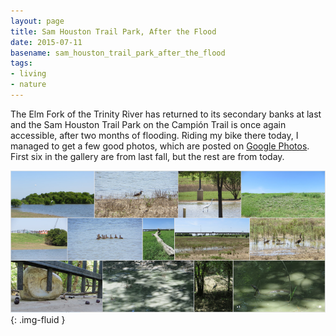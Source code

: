 ```yaml
---
layout: page
title: Sam Houston Trail Park, After the Flood
date: 2015-07-11
basename: sam_houston_trail_park_after_the_flood
tags:
- living
- nature
---
```


The Elm Fork of the Trinity River has returned to its secondary banks at last
and the Sam Houston Trail Park on the Campi&oacute;n Trail is once again
accessible, after two months of flooding. Riding my bike there today, I managed
to get a few good photos, which are posted on <a
href="https://plus.google.com/photos/110829098089228358837/albums/6064182910237070737">Google
Photos</a>. First six in the gallery are from last fall, but the rest are from
today.

![photo collage from the park](/images/samHoustonTrailParkJuly112015.png){: .img-fluid }
